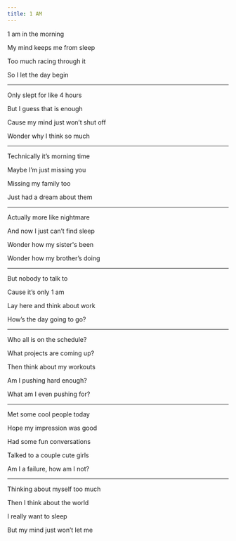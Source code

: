 ```yaml
---
title: 1 AM
---
```


1 am in the morning

My mind keeps me from sleep

Too much racing through it

So I let the day begin

---

Only slept for like 4 hours 

But I guess that is enough 

Cause my mind just won’t shut off 

Wonder why I think so much 



---

Technically it’s morning time 

Maybe I’m just missing you 

Missing my family too 

Just had a dream about them 



---

Actually more like nightmare 

And now I just can’t find sleep 

Wonder how my sister's been 

Wonder how my brother’s doing 



---

But nobody to talk to 

Cause it’s only 1 am 

Lay here and think about work 

How’s the day going to go? 



---

Who all is on the schedule?

What projects are coming up?

Then think about my workouts

Am I pushing hard enough?

What am I even pushing for?



---

Met some cool people today

Hope my impression was good

Had some fun conversations 

Talked to a couple cute girls 

Am I a failure, how am I not?



---

Thinking about myself too much

Then I think about the world 

I really want to sleep 

But my mind just won’t let me 


